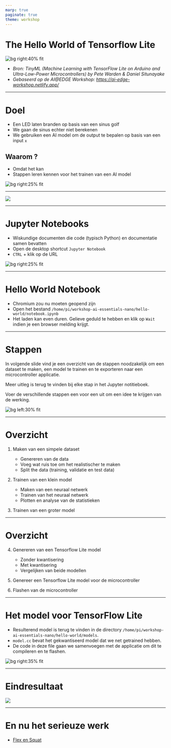 ```yaml
---
marp: true
paginate: true
theme: workshop
---
```


# <!-- fit --> The Hello World of Tensorflow Lite

![bg right:40% fit](./img/helloworld.jpg)

- *Bron: TinyML (Machine Learning with TensorFlow Lite on Arduino and Ultra-Low-Power Microcontrollers) by Pete Warden & Daniel Situnayake*
- *Gebaseerd op de AI@EDGE Workshop: https://ai-edge-workshop.netlify.app/*

---

# Doel

- Een LED laten branden op basis van een sinus golf
- We gaan de sinus echter niet berekenen
- We gebruiken een AI model om de output te bepalen op basis van een input `x`

## Waarom ?

- Omdat het kan
- Stappen leren kennen voor het trainen van een AI model

![bg right:25% fit](./img/goal.jpg)

---

![](./img/sine.svg)

---

# Jupyter Notebooks

- Wiskundige documenten die code (typisch Python) en documentatie samen bevatten
- Open de desktop shortcut `Jupyter Notebook`
- `CTRL` + klik op de URL

![bg right:25% fit](./img/jupyter.png)

---

# Hello World Notebook

- Chromium zou nu moeten geopend zijn
- Open het bestand `/home/pi/workshop-ai-essentials-nano/hello-world/notebook.ipynb`
- Het laden kan even duren. Gelieve geduld te hebben en klik op `Wait` indien je een browser melding krijgt.

---

# Stappen

In volgende slide vind je een overzicht van de stappen noodzakelijk om een dataset te maken, een model te trainen en te exporteren naar een microcontroller applicatie.

Meer uitleg is terug te vinden bij elke stap in het Jupyter notitieboek.

Voer de verschillende stappen een voor een uit om een idee te krijgen van de werking.

![bg left:30% fit](./img/steps.jpg)

---

# Overzicht

1. Maken van een simpele dataset
   - Genereren van de data
   - Voeg wat ruis toe om het realistischer te maken
   - Split the data (training, validatie en test data)

2. Trainen van een klein model
   - Maken van een neuraal netwerk
   - Trainen van het neuraal netwerk
   - Plotten en analyse van de statistieken

3. Trainen van een groter model

---

# Overzicht

4. Genereren van een Tensorflow Lite model
   - Zonder kwantisering
   - Met kwantisering
   - Vergelijken van beide modellen

5. Genereer een Tensorflow Lite model voor de microcontroller
6. Flashen van de microcontroller

---

# Het model voor TensorFlow Lite

- Resulterend model is terug te vinden in de directory `/home/pi/workshop-ai-essentials-nano/hello-world/models`.
- `model.cc` bevat het gekwantiseerd model dat we net getrained hebben.
- De code in deze file gaan we samenvoegen met de applicatie om dit te compileren en te flashen.

![bg right:35% fit](./img/succes.jpg)


---

# Eindresultaat

![](./img/nano-ble-sinus-ai.png)

---

# En nu het serieuze werk

- [Flex en Squat](./flex_squat.html)
